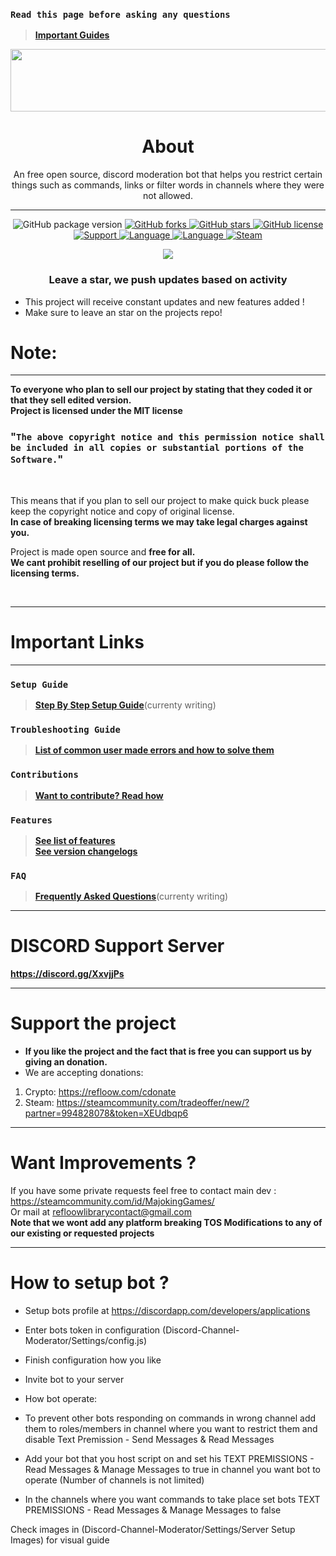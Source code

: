 ### `Read this page before asking any questions`
> **[Important Guides](https://github.com/OSL-Works/Discord-Channel-Moderator#important-links)**<br>

<p align="center">
<img width="600" height="100" src="https://discordapp.com/assets/e4923594e694a21542a489471ecffa50.svg">
</p>

<h1 align= "center"><b>
  About
  </b>
</h1>

<p align= "center">
An free open source, discord moderation bot that helps you restrict certain things such as commands, links or filter words in channels where they were not allowed.
  <hr>
</p>


<p align= "center">
  <img src="https://img.shields.io/github/package-json/v/Refloow/Discord-Channel-Moderator.svg" alt="GitHub package version">
  </a>
    <a href="https://github.com/Refloow/Discord-Channel-Moderator/network">
  <img src="https://img.shields.io/github/forks/Refloow/Discord-Channel-Moderator.svg?style=plastic" alt="GitHub forks">
  </a>
    <a href="https://github.com/Refloow/Discord-Channel-Moderator/stargazers">
  <img src="https://img.shields.io/github/stars/Refloow/Discord-Channel-Moderator.svg?style=plastic" alt="GitHub stars">
  </a>
    <a href="https://raw.githubusercontent.com/Refloow/Discord-Channel-Moderator/master/LICENSE">
  <img src="https://img.shields.io/badge/license-MIT-blue.svg?style=plastic" alt="GitHub license">
  </a>
    <a href="https://discord.gg/XxvjjPs">
  <img src="https://img.shields.io/discord/690327113039085600" alt="Support">
  </a>
    <a href="https://en.wikipedia.org/wiki/Node.js">
  <img src="https://img.shields.io/badge/Uses-Node.js-green" alt="Language">
  </a>
    <a href="https://en.wikipedia.org/wiki/JavaScript">
  <img src="https://img.shields.io/badge/language-JavaScript-yellow.svg" alt="Language">
  </a>
    <a href="https://steamcommunity.com/tradeoffer/new/?partner=392773011&token=CncehZti">
  <img src="https://img.shields.io/badge/steam-donate-yellow.svg" alt="Steam">
  </a>
</p>



<p align= "center">
  <a href="https://refloow.com/cdonate" target="_blank">
  <img src="https://img.shields.io/badge/-CRYPTO%20Donations-red">
  </a>
</p>

<h3 align= "center"> Leave a star, we push updates based on activity </h3>

- This project will receive constant updates and new features added !
- Make sure to leave an star on the projects repo!

# Note:

<hr>

**To everyone who plan to sell our project by stating that they coded it or that they sell edited version.**<br>
**Project is licensed under the MIT license**<br>

### "`The above copyright notice and this permission notice shall be included in all copies or substantial portions of the Software.`"<br>

<br>

This means that if you plan to sell our project to make quick buck please keep the copyright notice and copy of original license. <br>
**In case of breaking licensing terms we may take legal charges against you.**

Project is made open source and **free for all.**<br>
**We cant prohibit reselling of our project but if you do please follow the licensing terms.**<br> 

<br>
<hr>

# Important Links

<hr>

### `Setup Guide`
> **[Step By Step Setup Guide](https://github.com/OSL-Works/Discord-Channel-Moderator/wiki)**(currenty writing)<br>
### `Troubleshooting Guide`
> **[List of common user made errors and how to solve them](https://refloow.com/Open-Source-Library/troubleshooting)**<br>
### `Contributions`
> **[Want to contribute? Read how](https://github.com/OSL-Works/Discord-Channel-Moderator/blob/master/.github/CONTRIBUTING.md)**<br>
### `Features`
> **[See list of features](https://github.com/OSL-Works/Discord-Channel-Moderator/blob/master/.github/FEATURES.md)**<br>
> **[See version changelogs](https://github.com/OSL-Works/Discord-Channel-Moderator/blob/master/.github/changelog.md)**<br>
### `FAQ`
> **[Frequently Asked Questions]()**(currenty writing)<br>

<hr>



# DISCORD Support Server

**https://discord.gg/XxvjjPs**

<hr>

# Support the project
- **If you like the project and the fact that is free you can support us by giving an donation.**
- We are accepting donations:

1. Crypto: https://refloow.com/cdonate
2. Steam: https://steamcommunity.com/tradeoffer/new/?partner=994828078&token=XEUdbqp6

<hr>

# Want Improvements ?

If you have some private requests feel free to contact main dev : https://steamcommunity.com/id/MajokingGames/<br>
Or mail at refloowlibrarycontact@gmail.com <br>
**Note that we wont add any platform breaking TOS Modifications to any of our existing or requested projects**

<hr>

# How to setup bot ?

- Setup bots profile at https://discordapp.com/developers/applications
- Enter bots token in configuration (Discord-Channel-Moderator/Settings/config.js)
- Finish configuration how you like
- Invite bot to your server

- How bot operate:

 - To prevent other bots responding on commands in wrong channel add them to roles/members in channel where you want to restrict them and disable Text Premission - Send Messages & Read Messages
 - Add your bot that you host script on and set his TEXT PREMISSIONS - Read Messages & Manage Messages to true in channel you want bot to operate (Number of channels is not limited)
 - In the channels where you want commands to take place set bots TEXT PREMISSIONS - Read Messages & Manage Messages to false
 
 Check images in (Discord-Channel-Moderator/Settings/Server Setup Images) for visual guide
